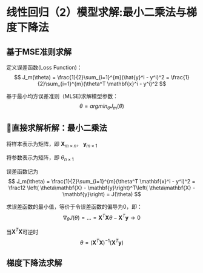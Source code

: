 # 线性回归（2）模型求解:最小二乘法与梯度下降法

## 基于MSE准则求解

定义误差函数(Loss Function)： 
$$
J_m(\theta) = \frac{1}{2}\sum_{i=1}^{m}(\hat{y}^i - y^i)^2 = \frac{1}{2}\sum_{i=1}^{m}(\theta^T \mathbf{x}^i - y^i)^2
$$

基于最小均方误差准则（MLSE)求解模型参数：
$$
\theta = argmin_{\theta}J_m(\theta)
$$

## 直接求解析解：最小二乘法

将样本表示为矩阵，即 $\mathbf{X}_{{m}\times{n}}$， $\mathbf{y}_{{m}\times{1}}$

将参数表示为矩阵，即 $\theta_{{n}\times{1}}$

误差函数记为
$$
J_m(\theta) = \frac{1}{2}\sum_{i=1}^{m}(\theta^T \mathbf{x}^i - y^i)^2 = \frac12 \left( \theta\mathbf{X} - \mathbf{y}\right)^T\left( \theta\mathbf{X} - \mathbf{y}\right) = J(\theta)
$$

求误差函数的最小值，等价于令误差函数的偏导为0，即：
$$
\nabla_\theta{J(\theta)} = ... = \mathbf{X}^T\mathbf{X}\theta - \mathbf{X}^T\mathbf{y}  \to 0
$$

当$\mathbf{X}^T\mathbf{X}$可逆时
$$
\theta = \left( \mathbf{X}^T\mathbf{X} \right)^{-1}\left( \mathbf{X}^T\mathbf{y}\right)
$$

## 梯度下降法求解